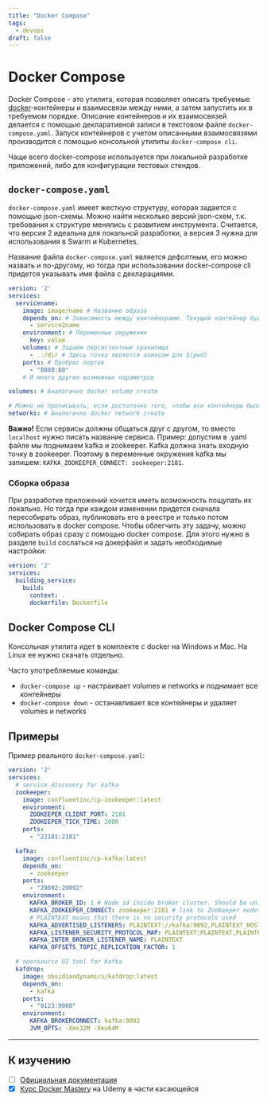 ```yaml
---
title: "Docker Compose"
tags:
  - devops
draft: false
---
```


# Docker Compose

Docker Compose - это утилита, которая позволяет описать требуемые [docker](docker.md)-контейнеры и взаимосвязи между ними, а затем запустить их в требуемом порядке.
Описание контейнеров и их взаимосвязей делается с помощью декларативной записи в текстовом файле `docker-compose.yaml`.
Запуск контейнеров с учетом описанными взаимосвязями производится с помощью консольной утилиты `docker-compose cli`.

Чаще всего docker-compose используется при локальной разработке приложений, либо для конфигурации тестовых стендов.


## `docker-compose.yaml`
`docker-compose.yaml` имеет жесткую структуру, которая задается с помощью json-схемы.
Можно найти несколько версий json-схем, т.к. требования к структуре менялись с развитием инструмента.
Считается, что версия 2 идеальна для локальной разработки, а версия 3 нужна для использования в Swarm и Kubernetes.

Название файла `docker-compose.yaml` является дефолтным, его можно назвать и по-другому, но тогда при использовании docker-compose cli придется указывать имя файла с декларациями.

```yaml
version: '2'
services:
  servicename:
    image: image/name # Название образа
    depends_on: # Зависимость между контейнерами. Текущий контейнер будет запущен только после того, как поднимутся все, от кого он зависит
      - service2name
    environment: # Переменные окружения
      key: value
    volumes: # Задаем персистентные хранилища
      - .:/dir # Здесь точка является алиасом для $(pwd)
    ports: # Проброс портов
      - "8080:80"
    # И много других возможных параметров

volumes: # Аналогично docker volume create

# Можно не прописывать, если достаточно того, чтобы все контейнеры были в одной сети. Bridge будет создан по умолчанию
networks: # Аналогично docker network create
```

**Важно!** Если сервисы должны общаться друг с другом, то вместо `localhost` нужно писать название сервиса.
Пример: допустим в .yaml файле мы поднимаем kafka и zookeeper. Kafka должна знать входную точку в zookeeper. Поэтому в переменные окружения kafka мы запишем: `KAFKA_ZOOKEEPER_CONNECT: zookeeper:2181`.


### Сборка образа
При разработке приложений хочется иметь возможность пощупать их локально.
Но тогда при каждом изменении придется сначала пересобирать образ, публиковать его в реестре и только потом использовать в docker compose.
Чтобы облегчить эту задачу, можно собирать образ сразу с помощью docker compose.
Для этого нужно в разделе `build` сослаться на докерфайл и задать необходимые настройки:
```yaml
version: '2'
services:
  building_service:
    build: 
      context: .
      dockerfile: Dockerfile
```


## Docker Compose CLI
Консольная утилита идет в комплекте с docker на Windows и Mac. На Linux ее нужно скачать отдельно.

Часто употребляемые команды:
- `docker-compose up` - настраивает volumes и networks и поднимает все контейнеры
- `docker-compose down` - останавливает все контейнеры и удаляет volumes и networks


## Примеры

Пример реального `docker-compose.yaml`:
```yaml
version: '2'
services:
  # service discovery for kafka
  zookeeper:
    image: confluentinc/cp-zookeeper:latest
    environment:
      ZOOKEEPER_CLIENT_PORT: 2181
      ZOOKEEPER_TICK_TIME: 2000
    ports:
      - "22181:2181"

  kafka:
    image: confluentinc/cp-kafka:latest
    depends_on:
      - zookeeper
    ports:
      - "29092:29092"
    environment:
      KAFKA_BROKER_ID: 1 # Node id inside broker cluster. Should be unique for cluster
      KAFKA_ZOOKEEPER_CONNECT: zookeeper:2181 # link to ZooKeeper nodes
      # PLAINTEXT means that there is no security protocols used
      KAFKA_ADVERTISED_LISTENERS: PLAINTEXT://kafka:9092,PLAINTEXT_HOST://localhost:29092
      KAFKA_LISTENER_SECURITY_PROTOCOL_MAP: PLAINTEXT:PLAINTEXT,PLAINTEXT_HOST:PLAINTEXT
      KAFKA_INTER_BROKER_LISTENER_NAME: PLAINTEXT
      KAFKA_OFFSETS_TOPIC_REPLICATION_FACTOR: 1

  # opensource UI tool for Kafka
  kafdrop:
    image: obsidiandynamics/kafdrop:latest
    depends_on:
      - kafka
    ports:
      - "9123:9000"
    environment:
      KAFKA_BROKERCONNECT: kafka:9092
      JVM_OPTS: -Xms32M -Xmx64M
```


---
## К изучению

- [ ] [Официальная документация](https://docs.docker.com/compose/)
- [X] [Курс Docker Mastery](https://www.udemy.com/course/docker-mastery/) на Udemy в части касающейся
